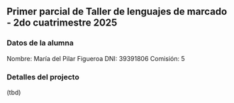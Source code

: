 ## Primer parcial de Taller de lenguajes de marcado - 2do cuatrimestre 2025

### Datos de la alumna

Nombre: María del Pilar Figueroa
DNI: 39391806
Comisión: 5

### Detalles del projecto

(tbd)